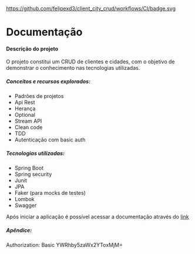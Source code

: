 https://github.com/felipexd3/client_city_crud/workflows/CI/badge.svg

# Documentação

#### Descrição do projeto

O projeto constitui um CRUD de clientes e cidades, com o objetivo de demonstrar o conhecimento
nas tecnologias utilizadas.

##### Conceitos e recursos explorados:

   - Padrões de projetos
   - Api Rest
   - Herança
   - Optional
   - Stream API
   - Clean code
   - TDD
   - Autenticação com basic auth
    
##### Tecnologias utilizadas:

 - Spring Boot
 - Spring security
 - Junit
 - JPA
 - Faker (para mocks de testes)
 - Lombok
 - Swagger
 
Após iniciar a aplicação é possível acessar a documentação através do [link](http://localhost:9000/api/swagger-ui.html)

##### Apêndice:

Authorization: Basic YWRhby5zaWx2YToxMjM=
